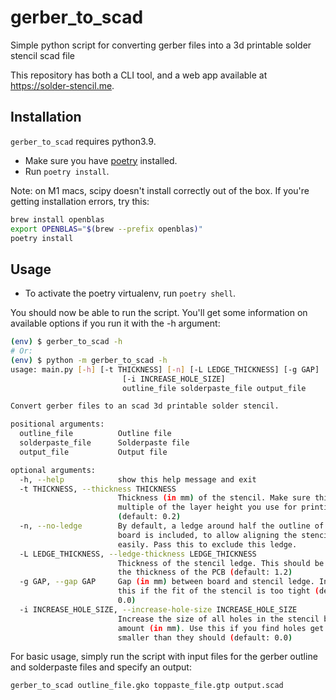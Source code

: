 # gerber_to_scad
Simple python script for converting gerber files into a 3d printable solder stencil scad file

This repository has both a CLI tool, and a web app available at https://solder-stencil.me.

## Installation

`gerber_to_scad` requires python3.9.

* Make sure you have [poetry](https://python-poetry.org/docs/) installed.
* Run `poetry install`.

Note: on M1 macs, scipy doesn't install correctly out of the box. If you're getting installation errors, try this:

```bash
brew install openblas
export OPENBLAS="$(brew --prefix openblas)"
poetry install
```
## Usage

* To activate the poetry virtualenv, run `poetry shell`.

You should now be able to run the script. You'll get some information on available options if you run it with the -h argument:

```bash
(env) $ gerber_to_scad -h
# Or:
(env) $ python -m gerber_to_scad -h
usage: main.py [-h] [-t THICKNESS] [-n] [-L LEDGE_THICKNESS] [-g GAP]
                         [-i INCREASE_HOLE_SIZE]
                         outline_file solderpaste_file output_file

Convert gerber files to an scad 3d printable solder stencil.

positional arguments:
  outline_file          Outline file
  solderpaste_file      Solderpaste file
  output_file           Output file

optional arguments:
  -h, --help            show this help message and exit
  -t THICKNESS, --thickness THICKNESS
                        Thickness (in mm) of the stencil. Make sure this is a
                        multiple of the layer height you use for printing
                        (default: 0.2)
  -n, --no-ledge        By default, a ledge around half the outline of the
                        board is included, to allow aligning the stencil
                        easily. Pass this to exclude this ledge.
  -L LEDGE_THICKNESS, --ledge-thickness LEDGE_THICKNESS
                        Thickness of the stencil ledge. This should be less than
                        the thickness of the PCB (default: 1.2)
  -g GAP, --gap GAP     Gap (in mm) between board and stencil ledge. Increase
                        this if the fit of the stencil is too tight (default:
                        0.0)
  -i INCREASE_HOLE_SIZE, --increase-hole-size INCREASE_HOLE_SIZE
                        Increase the size of all holes in the stencil by this
                        amount (in mm). Use this if you find holes get printed
                        smaller than they should (default: 0.0)
```

For basic usage, simply run the script with input files for the gerber outline and solderpaste files and specify an output:

```bash
gerber_to_scad outline_file.gko toppaste_file.gtp output.scad
```
